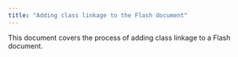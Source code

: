```yaml
---
title: "Adding class linkage to the Flash document"
---
```


This document covers the process of adding class linkage to a Flash document.
